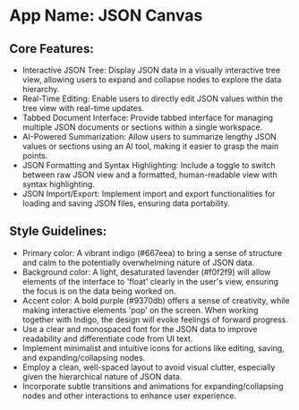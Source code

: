 # **App Name**: JSON Canvas

## Core Features:

- Interactive JSON Tree: Display JSON data in a visually interactive tree view, allowing users to expand and collapse nodes to explore the data hierarchy.
- Real-Time Editing: Enable users to directly edit JSON values within the tree view with real-time updates.
- Tabbed Document Interface: Provide tabbed interface for managing multiple JSON documents or sections within a single workspace.
- AI-Powered Summarization: Allow users to summarize lengthy JSON values or sections using an AI tool, making it easier to grasp the main points.
- JSON Formatting and Syntax Highlighting: Include a toggle to switch between raw JSON view and a formatted, human-readable view with syntax highlighting.
- JSON Import/Export: Implement import and export functionalities for loading and saving JSON files, ensuring data portability.

## Style Guidelines:

- Primary color: A vibrant indigo (#667eea) to bring a sense of structure and calm to the potentially overwhelming nature of JSON data.
- Background color: A light, desaturated lavender (#f0f2f9) will allow elements of the interface to 'float' clearly in the user's view, ensuring the focus is on the data being worked on.
- Accent color: A bold purple (#9370db) offers a sense of creativity, while making interactive elements 'pop' on the screen. When working together with Indigo, the design will evoke feelings of forward progress.
- Use a clear and monospaced font for the JSON data to improve readability and differentiate code from UI text.
- Implement minimalist and intuitive icons for actions like editing, saving, and expanding/collapsing nodes.
- Employ a clean, well-spaced layout to avoid visual clutter, especially given the hierarchical nature of JSON data.
- Incorporate subtle transitions and animations for expanding/collapsing nodes and other interactions to enhance user experience.